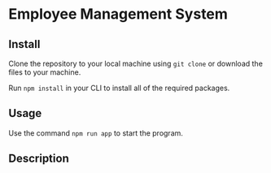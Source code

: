 # Employee Management System

## Install
Clone the repository to your local machine using ```git clone``` or download the files to your machine.

Run ```npm install``` in your CLI to install all of the required packages. 

## Usage
Use the command ```npm run app``` to start the program.

## Description